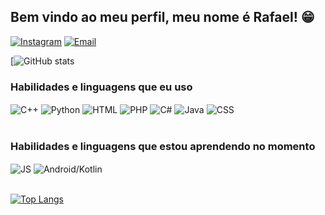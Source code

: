 ## Bem vindo ao meu perfil, meu nome é Rafael! 😁

[![Instagram](https://img.shields.io/badge/Instagram-E4405F?style=for-the-badge&logo=instagram&logoColor=white)](https://www.instagram.com/rafaelmatexco/)
[![Email](https://img.shields.io/badge/Gmail-D14836?style=for-the-badge&logo=gmail&logoColor=white)](matescorapha@gmail.com)

[![GitHub stats](https://github-readme-stats.anuraghazra1.vercel.app/api/top-langs/?username=RafaMatesco&theme=dark&hide_border=true&no-bg=true&no-frame=true&langscount=10)

### Habilidades e linguagens que eu uso
<div style"display: inlineblock">
    <img  align="center" alt="C++" src="https://img.shields.io/badge/C%2B%2B-00599C?style=for-the-badge&logo=c%2B%2B&logoColor=white"/>
    <img  align="center" alt="Python" src="https://img.shields.io/badge/Python-3776AB?style=for-the-badge&logo=python&logoColor=white"/>
    <img  align="center" alt="HTML" src="https://img.shields.io/badge/HTML5-E34F26?style=for-the-badge&logo=html5&logoColor=white"/>
    <img  align="center" alt="PHP" src="https://img.shields.io/badge/PHP-777BB4?style=for-the-badge&logo=php&logoColor=white"/>
    <img  align="center" alt="C#" src="https://img.shields.io/badge/C%23-239120?style=for-the-badge&logo=c-sharp&logoColor=white"/>
<img  align="center" alt="Java" src="https://img.shields.io/badge/Java-ED8B00?style=for-the-badge&logo=java&logoColor=white"/>
<img  align="center" alt="CSS" src="https://img.shields.io/badge/CSS3-1572B6?style=for-the-badge&logo=css3&logoColor=white"/>
</div><br/>

### Habilidades e linguagens que estou aprendendo no momento
<div style"display: inlineblock">
    <img  align="center" alt="JS" src="https://img.shields.io/badge/JavaScript-F7DF1E?style=for-the-badge&logo=javascript&logoColor=black"/>
    <img  align="center" alt="Android/Kotlin" src="https://img.shields.io/badge/Android-3DDC84?style=for-the-badge&logo=android&logoColor=white"/>
</div><br/>



[![Top Langs](https://github-readme-stats.vercel.app/api?username=RafaMatesco&show_icons=true&theme=merko&includeallcommits=true&count_private=true)](https://github.com/anuraghazra/github-readme-stats)

